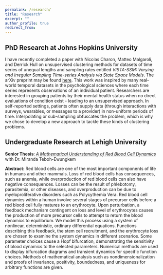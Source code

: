 ```yaml
---
permalink: /research/
title: "Research"
excerpt: ""
author_profile: true
redirect_from:
---
```


## PhD Research at Johns Hopkins University

I have recently completed a paper with Nicolas Charon, Matteo Malgaroli, and Derrick Hull on unsupervised clustering methods for datasets of time series of unequal lengths and sampling rates entitled _VISTA-SSM: Varying and Irregular Sampling Time-series Analysis via State Space Models_. The arXiv preprint may be found [here](https://arxiv.org/abs/2410.21527). This work was inspired by many real-world temporal datasets in the psychological sciences where each time series represents observations of an individual patient. Researchers are interested in grouping patients by their mental health status when no direct evaluations of condition exist - leading to an unsupervised approach. In self-reported settings, patients often supply data (through interactions with surveys, wearables, or messages to a provider) in non-uniform periods of time. Interpolating or sub-sampling obfuscates the problem, which is why we chose to develop a new approach to tackle these kinds of clustering problems.

## Undergraduate Research at Lehigh University
**Senior Thesis**: [_A Mathematical Understanding of Red Blood Cell Dynamics_](/files/Benjamin_Brindle_Thesis.pdf) with Dr. Miranda Teboh-Ewungkem

**Abstract**: Red blood cells are one of the most important components of life in humans and other mammals. Loss of red blood cells has consequences, such as anemia, while overproduction of red blood cells can also have negative consequences. Losses can be the result of phlebotomy, parasitemia, or other diseases, and overproduction can be due to myeloproliferative disorders such as Polycythemia Vera. Red blood cell dynamics within a human involve several stages of precursor cells before a red blood cell fully matures to an erythrocyte. Upon perturbation, a feedback mechanism contingent on loss and level of erythrocytes causes the production of more precursor cells to attempt to return the blood dynamics to equilibrium. We model this process using a system of nonlinear, deterministic, ordinary differential equations. Functions describing this feedback, the stem cell recruitment, and the erythrocyte loss are chosen to examine the system dynamics in different scenarios. Some parameter choices cause a Hopf bifurcation, demonstrating the sensitivity of blood dynamics to the selected parameters. Numerical methods are used to display bifurcation diagrams and transient dynamics for specific function choices. Methods of mathematical analysis such as nondimensionalization and proofs of invariance, positivity, boundedness, and uniqueness for arbitrary functions are given.
